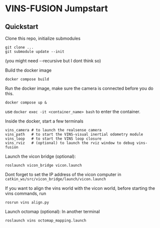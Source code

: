 # VINS-FUSION Jumpstart


## Quickstart

Clone this repo, initialize submodules
```
git clone ...
git submodule update --init
```
(you might need --recursive but I dont think so)

Build the docker image
```
docker compose build
```

Run the docker image, make sure the camera is connected before you do this.
```
docker compose up &
```

use `docker exec -it <container_name> bash` to enter the container. 

Inside the docker, start a few terminals
```
vins_camera # to launch the realsense camera
vins_path   # to start the VINS-visual inertial odometry module
vins_loop   # to start the VINS loop closure
vins_rviz   # (optional) to launch the rviz window to debug vins-fusion
```

Launch the vicon bridge (optional):
```
roslaunch vicon_bridge vicon.launch 
```
Dont forget to set the IP address of the vicon computer in `catkin_ws/src/vicon_bridge/launch/vicon.launch`

If you want to align the vins world with the vicon world, before starting the vins commands, run
```
rosrun vins align.py
```
Launch octomap (optional):
In another terminal 
```
roslaunch vins octomap_mapping.launch 
```


